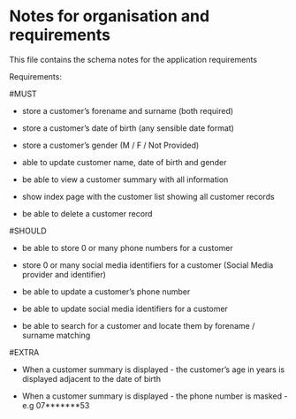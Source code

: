 # Notes for organisation and requirements

This file contains the schema notes for the application requirements

Requirements:

#MUST

* store a customer’s forename and surname (both required)
  <!-- forename:string surname:string -->

* store a customer’s date of birth (any sensible date format)
  <!--  DOB:date -->

* store a customer’s gender (M / F / Not Provided)
 <!-- gender:string -->

* able to update customer name, date of birth and gender

* be able to view a customer summary with all information

 <!-- view page using active admin - create customer route -->

* show index page with the customer list showing all customer records

  <!-- active admin home page - in routes, add root :to => 'customer#index' -->

* be able to delete a customer record


#SHOULD

* be able to store 0 or many phone numbers for a customer
  <!-- add has_many to customer model -->
  <!-- add belongs_to phone number model -->

* store 0 or many social media identifiers for a customer (Social Media provider
  and identifier)
  <!-- add has_many to customer model -->
  <!-- add belongs_to social media model -->

* be able to update a customer’s phone number

* be able to update social media identifiers for a customer

* be able to search for a customer and locate them by forename / surname matching


#EXTRA

* When a customer summary is displayed - the customer’s age in years is displayed
  adjacent to the date of birth

  <!-- do current year minus DOB for age and display -->

* When a customer summary is displayed - the phone number is masked - e.g
  07*******53

  <!-- use range to hide part of phone -->
